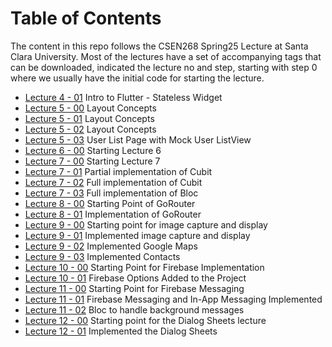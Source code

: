 # Table of Contents
The content in this repo follows the CSEN268 Spring25 Lecture at Santa Clara University. Most of the lectures have a set of accompanying tags that can be downloaded, indicated the lecture no and step, starting with step 0 where we usually have the initial code for starting the lecture.

- [Lecture 4 - 01](https://github.com/mehmetartun/CSEN268-S25/tree/L04.01) Intro to Flutter - Stateless Widget
- [Lecture 5 - 00](https://github.com/mehmetartun/CSEN268-S25/tree/L05.00) Layout Concepts
- [Lecture 5 - 01](https://github.com/mehmetartun/CSEN268-S25/tree/L05.01) Layout Concepts
- [Lecture 5 - 02](https://github.com/mehmetartun/CSEN268-S25/tree/L05.02) Layout Concepts
- [Lecture 5 - 03](https://github.com/mehmetartun/CSEN268-S25/tree/L05.03) User List Page with Mock User ListView
- [Lecture 6 - 00](https://github.com/mehmetartun/CSEN268-S25/tree/L06.00) Starting Lecture 6
- [Lecture 7 - 00](https://github.com/mehmetartun/CSEN268-S25/tree/L07.00) Starting Lecture 7
- [Lecture 7 - 01](https://github.com/mehmetartun/CSEN268-S25/tree/L07.01) Partial implementation of Cubit
- [Lecture 7 - 02](https://github.com/mehmetartun/CSEN268-S25/tree/L07.02) Full implementation of Cubit
- [Lecture 7 - 03](https://github.com/mehmetartun/CSEN268-S25/tree/L07.03) Full implementation of Bloc
- [Lecture 8 - 00](https://github.com/mehmetartun/CSEN268-S25/tree/L08.00) Starting Point of GoRouter
- [Lecture 8 - 01](https://github.com/mehmetartun/CSEN268-S25/tree/L08.01) Implementation of GoRouter
- [Lecture 9 - 00](https://github.com/mehmetartun/CSEN268-S25/tree/L09.00) Starting point for image capture and display
- [Lecture 9 - 01](https://github.com/mehmetartun/CSEN268-S25/tree/L09.01) Implemented image capture and display
- [Lecture 9 - 02](https://github.com/mehmetartun/CSEN268-S25/tree/L09.02) Implemented Google Maps
- [Lecture 9 - 03](https://github.com/mehmetartun/CSEN268-S25/tree/L09.03) Implemented  Contacts
- [Lecture 10 - 00](https://github.com/mehmetartun/CSEN268-S25/tree/L10.00) Starting Point for Firebase Implementation
- [Lecture 10 - 01](https://github.com/mehmetartun/CSEN268-S25/tree/L10.01) Firebase Options Added to the Project
- [Lecture 11 - 00](https://github.com/mehmetartun/CSEN268-S25/tree/L11.00) Starting Point for Firebase Messaging
- [Lecture 11 - 01](https://github.com/mehmetartun/CSEN268-S25/tree/L11.01) Firebase Messaging and In-App Messaging Implemented
- [Lecture 11 - 02](https://github.com/mehmetartun/CSEN268-S25/tree/L11.02) Bloc to handle background messages
- [Lecture 12 - 00](https://github.com/mehmetartun/CSEN268-S25/tree/L12.00) Starting point for the Dialog Sheets lecture
- [Lecture 12 - 01](https://github.com/mehmetartun/CSEN268-S25/tree/L12.01) Implemented the Dialog Sheets



